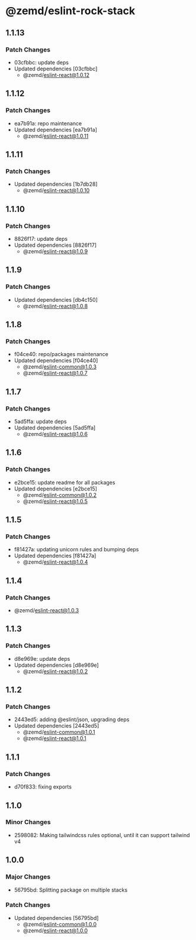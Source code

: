 # @zemd/eslint-rock-stack

## 1.1.13

### Patch Changes

- 03cfbbc: update deps
- Updated dependencies [03cfbbc]
  - @zemd/eslint-react@1.0.12

## 1.1.12

### Patch Changes

- ea7b91a: repo maintenance
- Updated dependencies [ea7b91a]
  - @zemd/eslint-react@1.0.11

## 1.1.11

### Patch Changes

- Updated dependencies [1b7db28]
  - @zemd/eslint-react@1.0.10

## 1.1.10

### Patch Changes

- 8826f17: update deps
- Updated dependencies [8826f17]
  - @zemd/eslint-react@1.0.9

## 1.1.9

### Patch Changes

- Updated dependencies [db4c150]
  - @zemd/eslint-react@1.0.8

## 1.1.8

### Patch Changes

- f04ce40: repo/packages maintenance
- Updated dependencies [f04ce40]
  - @zemd/eslint-common@1.0.3
  - @zemd/eslint-react@1.0.7

## 1.1.7

### Patch Changes

- 5ad5ffa: update deps
- Updated dependencies [5ad5ffa]
  - @zemd/eslint-react@1.0.6

## 1.1.6

### Patch Changes

- e2bce15: update readme for all packages
- Updated dependencies [e2bce15]
  - @zemd/eslint-common@1.0.2
  - @zemd/eslint-react@1.0.5

## 1.1.5

### Patch Changes

- f81427a: updating unicorn rules and bumping deps
- Updated dependencies [f81427a]
  - @zemd/eslint-react@1.0.4

## 1.1.4

### Patch Changes

- @zemd/eslint-react@1.0.3

## 1.1.3

### Patch Changes

- d8e969e: update deps
- Updated dependencies [d8e969e]
  - @zemd/eslint-react@1.0.2

## 1.1.2

### Patch Changes

- 2443ed5: adding @eslint/json, upgrading deps
- Updated dependencies [2443ed5]
  - @zemd/eslint-common@1.0.1
  - @zemd/eslint-react@1.0.1

## 1.1.1

### Patch Changes

- d70f833: fixing exports

## 1.1.0

### Minor Changes

- 2598082: Making tailwindcss rules optional, until it can support tailwind v4

## 1.0.0

### Major Changes

- 56795bd: Splitting package on multiple stacks

### Patch Changes

- Updated dependencies [56795bd]
  - @zemd/eslint-common@1.0.0
  - @zemd/eslint-react@1.0.0
